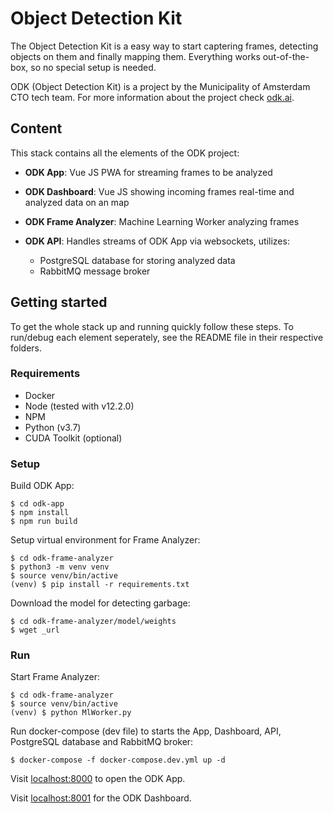 # Object Detection Kit

The Object Detection Kit is a easy way to start captering frames, detecting objects on them and finally mapping them. Everything works out-of-the-box, so no special setup is needed.

ODK (Object Detection Kit) is a project by the Municipality of Amsterdam CTO tech team. For more information about the project check [odk.ai]().

## Content

This stack contains all the elements of the ODK project: 

- **ODK App**: Vue JS PWA for streaming frames to be analyzed

- **ODK Dashboard**: Vue JS showing incoming frames real-time and analyzed data on an map

- **ODK Frame Analyzer**: Machine Learning Worker analyzing frames

- **ODK API**: Handles streams of ODK App via websockets, utilizes:
	- PostgreSQL database for storing analyzed data
	- RabbitMQ message broker 

## Getting started

To get the whole stack up and running quickly follow these steps. To run/debug each element seperately, see the README file in their respective folders.

### Requirements

- Docker
- Node (tested with v12.2.0)
- NPM
- Python (v3.7)
- CUDA Toolkit (optional)

### Setup

Build ODK App:
```
$ cd odk-app
$ npm install
$ npm run build
``` 

Setup virtual environment for Frame Analyzer:
```
$ cd odk-frame-analyzer
$ python3 -m venv venv
$ source venv/bin/active
(venv) $ pip install -r requirements.txt
```

Download the model for detecting garbage:
```
$ cd odk-frame-analyzer/model/weights
$ wget _url
```

### Run

Start Frame Analyzer:
```
$ cd odk-frame-analyzer
$ source venv/bin/active
(venv) $ python MlWorker.py
```

Run docker-compose (dev file) to starts the App, Dashboard, API, PostgreSQL database and RabbitMQ broker:
```
$ docker-compose -f docker-compose.dev.yml up -d
```

Visit [localhost:8000]() to open the ODK App.

Visit [localhost:8001]() for the ODK Dashboard.
